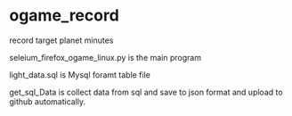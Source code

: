 # ogame_record
record target planet minutes

seleium_firefox_ogame_linux.py is the main program

light_data.sql is Mysql foramt table file

get_sql_Data is collect data from sql and save to json format and upload to github automatically.
